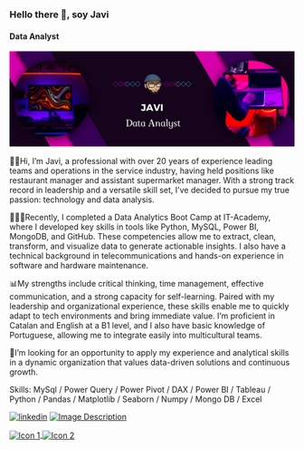 ### Hello there 👋, soy Javi
#### Data Analyst 
![Texto alternativo](https://github.com/JaviDoria/JaviDoria/blob/7f08e555d1ad9e4b6b9a15eea76b31e520ffaa99/Banner.png)

👋🏼Hi, I’m Javi, a professional with over 20 years of experience leading teams and operations in the service industry, having held positions like restaurant manager and assistant supermarket manager. With a strong track record in leadership and a versatile skill set, I’ve decided to pursue my true passion: technology and data analysis.

👨🏻‍🎓Recently, I completed a Data Analytics Boot Camp at IT-Academy, where I developed key skills in tools like Python, MySQL, Power BI, MongoDB, and GitHub. These competencies allow me to extract, clean, transform, and visualize data to generate actionable insights. I also have a technical background in telecommunications and hands-on experience in software and hardware maintenance.

📊My strengths include critical thinking, time management, effective communication, and a strong capacity for self-learning. Paired with my leadership and organizational experience, these skills enable me to quickly adapt to tech environments and bring immediate value. I’m proficient in Catalan and English at a B1 level, and I also have basic knowledge of Portuguese, allowing me to integrate easily into multicultural teams.

👀I’m looking for an opportunity to apply my experience and analytical skills in a dynamic organization that values data-driven solutions and continuous growth.

Skills: MySql / Power Query / Power Pivot / DAX / Power BI / Tableau / Python / Pandas / Matplotlib / Seaborn / Numpy / Mongo DB / Excel


 [<img src='https://cdn.jsdelivr.net/npm/simple-icons@3.0.1/icons/linkedin.svg' alt='linkedin' height='40'>](https://www.linkedin.com/in/javier-doria/) [<img src='https://github.com/user-attachments/assets/d35ef14f-d3b3-4d4b-a058-601c5abe6c0b' alt='Image Description' width='45'>](https://www.datascienceportfol.io/JaviDoria)


 <a href="https://www.datascienceportfol.io/JaviDoria">
  <img src="https://github.com/user-attachments/assets/d35ef14f-d3b3-4d4b-a058-601c5abe6c0b" alt="Icon 1" width="50" style="vertical-align: middle;">
</a>
<a href="https://www.example.com">
  <img src="https://github.com/user-attachments/assets/another-icon" alt="Icon 2" width="50" style="vertical-align: middle;">
</a>


